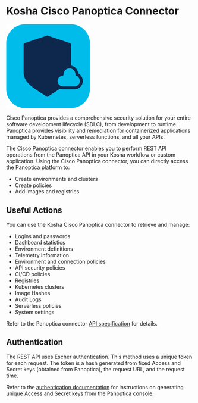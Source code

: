 # Kosha Cisco Panoptica Connector

![panoptica](images/panoptica.png)

Cisco Panoptica provides a comprehensive security solution for your entire software development lifecycle (SDLC), from development to runtime. Panoptica provides visibility and remediation for containerized applications managed by Kubernetes, serverless functions, and all your APIs.

The Cisco Panoptica connector enables you to perform REST API operations from the Panoptica API in your Kosha workflow or custom application. Using the Cisco Panoptica connector, you can directly access the Panoptica platform to:

* Create environments and clusters
* Create policies
* Add images and registries

## Useful Actions

You can use the Kosha Cisco Panoptica connector to retrieve and manage:

* Logins and passwords
* Dashboard statistics
* Environment definitions
* Telemetry information
* Environment and connection policies
* API security policies
* CI/CD policies
* Registries
* Kubernetes clusters
* Image Hashes
* Audit Logs
* Serverless policies
* System settings

Refer to the Panoptica connector [API specification](openapi.json) for details.

## Authentication

The REST API uses Escher authentication. This method uses a unique token for each request. The token is a hash generated from fixed Access and Secret keys (obtained from Panoptica), the request URL, and the request time.

Refer to the [authentication documentation](https://panoptica.readme.io/docs/rest-api#authentication) for instructions on generating unique Access and Secret keys from the Panoptica console. 
